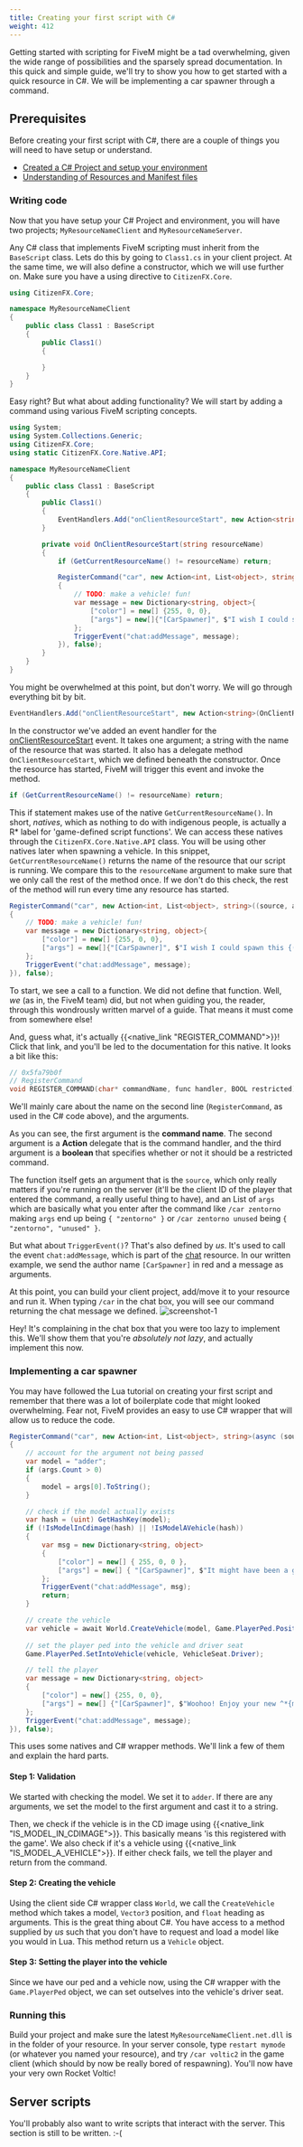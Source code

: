 ```yaml
---
title: Creating your first script with C#
weight: 412
---
```


Getting started with scripting for FiveM might be a tad overwhelming, given the wide range of possibilities and the sparsely spread documentation. In this quick and simple guide, we'll try to show you how to get started with a quick resource in C#. We will be implementing a car spawner through a command.

## Prerequisites
Before creating your first script with C#, there are a couple of things you will need to have setup or understand.

* [Created a C# Project and setup your environment](/scripting-manual/runtimes/csharp)
* [Understanding of Resources and Manifest files](/scripting-reference/resource-manifest/resource-manifest)

### Writing code
Now that you have setup your C# Project and environment, you will have two projects; `MyResourceNameClient` and `MyResourceNameServer`.

Any C# class that implements FiveM scripting must inherit from the `BaseScript` class. Lets do this by going to `Class1.cs` in your client project. At the same time, we will also define a constructor, which we will use further on. Make sure you have a using directive to `CitizenFX.Core`.
```csharp
using CitizenFX.Core;

namespace MyResourceNameClient
{
    public class Class1 : BaseScript
    {
        public Class1()
        {

        }
    }
}
```

Easy right? But what about adding functionality? We will start by adding a command using various FiveM scripting concepts.

```csharp
using System;
using System.Collections.Generic;
using CitizenFX.Core;
using static CitizenFX.Core.Native.API;

namespace MyResourceNameClient
{
    public class Class1 : BaseScript
    {
        public Class1()
        {
            EventHandlers.Add("onClientResourceStart", new Action<string>(OnClientResourceStart));
        }

        private void OnClientResourceStart(string resourceName)
        {
            if (GetCurrentResourceName() != resourceName) return;

            RegisterCommand("car", new Action<int, List<object>, string>((source, args, raw) =>
            {
                // TODO: make a vehicle! fun!
                var message = new Dictionary<string, object>{
                    ["color"] = new[] {255, 0, 0},
                    ["args"] = new[]{"[CarSpawner]", $"I wish I could spawn this {(args.Count > 0 ? $"{args[0]} or" : "")} adder but my owner was too lazy. :("}
                };
                TriggerEvent("chat:addMessage", message);
            }), false);
        }
    }
}
```

You might be overwhelmed at this point, but don't worry. We will go through everything bit by bit.

```csharp
EventHandlers.Add("onClientResourceStart", new Action<string>(OnClientResourceStart));
```
In the constructor we've added an event handler for the [onClientResourceStart](/scripting-reference/events/list/onClientResourceStart/) event. It takes one argument; a string with the name of the resource that was started. It also has a delegate method `OnClientResourceStart`, which we defined beneath the constructor. Once the resource has started, FiveM will trigger this event and invoke the method.

```csharp
if (GetCurrentResourceName() != resourceName) return;
```
This if statement makes use of the native `GetCurrentResourceName()`. In short, _natives_, which as nothing to do with indigenous people, is actually a R* label for 'game-defined script functions'. We can access these natives through the `CitizenFX.Core.Native.API` class. You will be using other natives later when spawning a vehicle. In this snippet, `GetCurrentResourceName()` returns the name of the resource that our script is running. We compare this to the `resourceName` argument to make sure that we only call the rest of the method once. If we don't do this check, the rest of the method will run every time any resource has started.

```csharp
RegisterCommand("car", new Action<int, List<object>, string>((source, args, raw) =>
{
    // TODO: make a vehicle! fun!
    var message = new Dictionary<string, object>{
        ["color"] = new[] {255, 0, 0},
        ["args"] = new[]{"[CarSpawner]", $"I wish I could spawn this {(args.Count > 0 ? $"{args[0]} or" : "")} adder but my owner was too lazy. :("}
    };
    TriggerEvent("chat:addMessage", message);
}), false);
```
To start, we see a call to a function. We did not define that function. Well, _we_ (as in, the FiveM team) did, but not when guiding you, the reader, through this wondrously written marvel of a guide. That means it must come from somewhere else!

And, guess what, it's actually {{<native_link "REGISTER_COMMAND">}}! Click that link, and you'll be led to the documentation for this native. It looks a bit like this:

```c
// 0x5fa79b0f
// RegisterCommand
void REGISTER_COMMAND(char* commandName, func handler, BOOL restricted);
```

We'll mainly care about the name on the second line (`RegisterCommand`, as used in the C# code above), and the arguments.

As you can see, the first argument is the **command name**. The second argument is a **Action** delegate that is the command handler, and the third argument is a **boolean** that specifies whether or not it should be a restricted command.

The function itself gets an argument that is the `source`, which only really matters if you're running on the server (it'll be the client ID of the player that entered the command, a really useful thing to have), and an List of `args` which are basically what you enter after the command like `/car zentorno` making `args` end up being `{ "zentorno" }` or `/car zentorno unused` being `{ "zentorno", "unused" }`.

But what about `TriggerEvent()`? That's also defined by _us_. It's used to call the event `chat:addMessage`, which is part of the [chat](/resources/chat/events/chat-addMessage/) resource. In our written example, we send the author name `[CarSpawner]` in red and a message as arguments.

At this point, you can build your client project, add/move it to your resource and run it. When typing `/car` in the chat box, you will see our command returning the chat message we defined. ![screenshot-1](/csharp-tut-6.png)

Hey! It's complaining in the chat box that you were too lazy to implement this. We'll show them that you're _absolutely not lazy_, and actually implement this now.

### Implementing a car spawner
You may have followed the Lua tutorial on creating your first script and remember that there was a lot of boilerplate code that might looked overwhelming. Fear not, FiveM provides an easy to use C# wrapper that will allow us to reduce the code.

```csharp
RegisterCommand("car", new Action<int, List<object>, string>(async (source, args, raw) =>
{
    // account for the argument not being passed
    var model = "adder";
    if (args.Count > 0)
    {
        model = args[0].ToString();
    }

    // check if the model actually exists
    var hash = (uint) GetHashKey(model);
    if (!IsModelInCdimage(hash) || !IsModelAVehicle(hash))
    {
        var msg = new Dictionary<string, object>
        {
            ["color"] = new[] { 255, 0, 0 },
            ["args"] = new[] { "[CarSpawner]", $"It might have been a good thing that you tried to spawn a {model}. Who even wants their spawning to actually ^*succeed?" }
        };
        TriggerEvent("chat:addMessage", msg);
        return;
    }

    // create the vehicle
    var vehicle = await World.CreateVehicle(model, Game.PlayerPed.Position, Game.PlayerPed.Heading);
    
    // set the player ped into the vehicle and driver seat
    Game.PlayerPed.SetIntoVehicle(vehicle, VehicleSeat.Driver);

    // tell the player
    var message = new Dictionary<string, object>
    {
        ["color"] = new[] {255, 0, 0},
        ["args"] = new[] {"[CarSpawner]", $"Woohoo! Enjoy your new ^*{model}!"}
    };
    TriggerEvent("chat:addMessage", message);
}), false);
```

This uses some natives and C# wrapper methods. We'll link a few of them and explain the hard parts.

#### Step 1: Validation
We started with checking the model. We set it to `adder`. If there are any arguments, we set the model to the first argument and cast it to a string.

Then, we check if the vehicle is in the CD image using {{<native_link "IS_MODEL_IN_CDIMAGE">}}. This basically means 'is this registered with the game'. We also check if it's a vehicle using {{<native_link "IS_MODEL_A_VEHICLE">}}. If either check fails, we tell the player and return from the command.

#### Step 2: Creating the vehicle
Using the client side C# wrapper class `World`, we call the `CreateVehicle` method which takes a model, `Vector3` position, and `float` heading as arguments. This is the great thing about C#. You have access to a method supplied by _us_ such that you don't have to request and load a model like you would in Lua. This method return us a `Vehicle` object. 

#### Step 3: Setting the player into the vehicle
Since we have our ped and a vehicle now, using the C# wrapper with the `Game.PlayerPed` object, we can set outselves into the vehicle's driver seat.

### Running this
Build your project and make sure the latest `MyResourceNameClient.net.dll` is in the folder of your resource. In your server console, type `restart mymode` (or whatever you named your resource), and try `/car voltic2` in the game client (which should by now be really bored of respawning). You'll now have your very own Rocket Voltic!

## Server scripts
You'll probably also want to write scripts that interact with the server. This section is still to be written. :-(